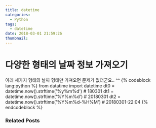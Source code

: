 ```yaml
---
title: datetime
categories:
  - Python
tags:
  - datetime
date: 2018-03-01 21:59:26
thumbnail:
---
```


# 다양한 형태의 날짜 정보 가져오기
아래 세가지 형태의 날짜 형태만 가져오면 문제가 없더군요.. ^^
{% codeblock lang:python %}
from datatime import datetime
dt0 = datetime.now().strftime('%y%m%d')       # 180301
dt1 = datetime.now().strftime('%Y%m%d')       # 20180301
dt2 = datetime.now().strftime('%Y%m%d-%H%M')  # 20180301-22:04
{% endcodeblock %}

### Related Posts